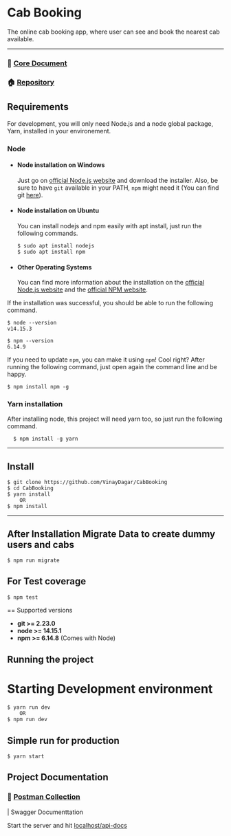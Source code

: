 # Cab Booking

The online cab booking app, where user can see and book the nearest cab available.

---

### 📗 [Core Document](https://docs.google.com/document/d/13q0tusRqWdaMA_RdCqIwFambLONYfvIc-8Lv_9a-TcQ/edit#heading=h.3at6fdwg7zzp)

### 🏠 [Repository](https://github.com/VinayDagar/CabBooking)

## Requirements

For development, you will only need Node.js and a node global package, Yarn, installed in your environement.

### Node
- #### Node installation on Windows

  Just go on [official Node.js website](https://nodejs.org/) and download the installer.
Also, be sure to have `git` available in your PATH, `npm` might need it (You can find git [here](https://git-scm.com/)).

- #### Node installation on Ubuntu

  You can install nodejs and npm easily with apt install, just run the following commands.

      $ sudo apt install nodejs
      $ sudo apt install npm

- #### Other Operating Systems
  You can find more information about the installation on the [official Node.js website](https://nodejs.org/) and the [official NPM website](https://npmjs.org/).

If the installation was successful, you should be able to run the following command.

    $ node --version
    v14.15.3

    $ npm --version
    6.14.9

If you need to update `npm`, you can make it using `npm`! Cool right? After running the following command, just open again the command line and be happy.

    $ npm install npm -g

###
### Yarn installation
  After installing node, this project will need yarn too, so just run the following command.

      $ npm install -g yarn

---
## Install

    $ git clone https://github.com/VinayDagar/CabBooking
    $ cd CabBooking
    $ yarn install
        OR
    $ npm install

---
## After Installation Migrate Data to create dummy users and cabs
    $ npm run migrate
## For Test coverage
    $ npm test

== Supported versions

* **git >= 2.23.0**
* **node >= 14.15.1** 
* **npm >= 6.14.8** (Comes with Node)
## Running the project

# Starting Development environment

    $ yarn run dev
        OR
    $ npm run dev

## Simple run for production

    $ yarn start


## Project Documentation

### 📗 [Postman Collection](https://documenter.getpostman.com/view/9481804/UV5TGKfN)
| Swagger Documenttation
    
Start the server and hit [localhost/api-docs](http://localhost:4000/api-docs/)
